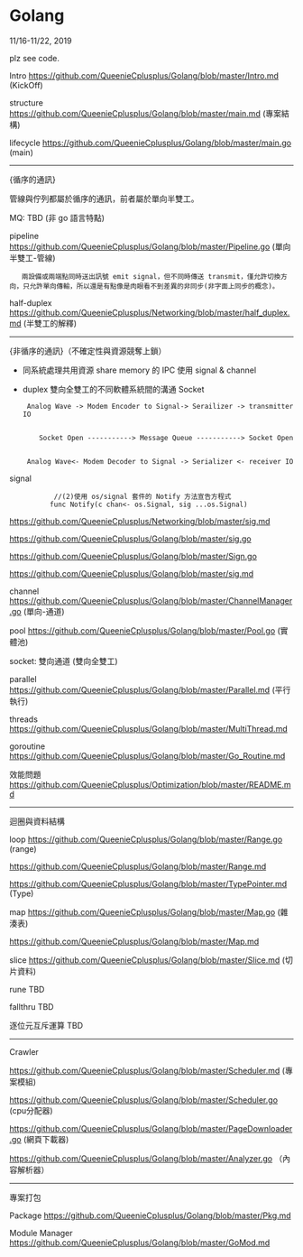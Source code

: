 # Golang
11/16-11/22, 2019

plz see code.

Intro https://github.com/QueenieCplusplus/Golang/blob/master/Intro.md (KickOff)

structure https://github.com/QueenieCplusplus/Golang/blob/master/main.md (專案結構)

lifecycle https://github.com/QueenieCplusplus/Golang/blob/master/main.go (main)

---------------------------------------------

{循序的通訊}

管線與佇列都屬於循序的通訊，前者屬於單向半雙工。

MQ: TBD (非 go 語言特點)

pipeline https://github.com/QueenieCplusplus/Golang/blob/master/Pipeline.go (單向半雙工-管線)

       兩設備或兩端點同時送出訊號 emit signal，但不同時傳送 transmit，僅允許切換方向，只允許單向傳輸，所以還是有點像是肉眼看不到差異的非同步(非字面上同步的概念)。

half-duplex https://github.com/QueenieCplusplus/Networking/blob/master/half_duplex.md (半雙工的解釋)

---------------------------------------------

{非循序的通訊}（不確定性與資源競奪上鎖）

* 同系統處理共用資源 share memory 的 IPC 使用 signal & channel
* duplex 雙向全雙工的不同軟體系統間的溝通 Socket

       Analog Wave -> Modem Encoder to Signal-> Serailizer -> transmitter IO
       
       
          Socket Open -----------> Message Queue -----------> Socket Open
          

       Analog Wave<- Modem Decoder to Signal -> Serializer <- receiver IO

signal 

               //(2)使用 os/signal 套件的 Notify 方法宣告方程式
              func Notify(c chan<- os.Signal, sig ...os.Signal)

   https://github.com/QueenieCplusplus/Networking/blob/master/sig.md

   https://github.com/QueenieCplusplus/Golang/blob/master/sig.go

   https://github.com/QueenieCplusplus/Golang/blob/master/Sign.go
   
   https://github.com/QueenieCplusplus/Golang/blob/master/sig.md

channel https://github.com/QueenieCplusplus/Golang/blob/master/ChannelManager.go (單向-通道)

pool https://github.com/QueenieCplusplus/Golang/blob/master/Pool.go (實體池)

socket: 雙向通道 (雙向全雙工)

parallel https://github.com/QueenieCplusplus/Golang/blob/master/Parallel.md (平行執行)

threads https://github.com/QueenieCplusplus/Golang/blob/master/MultiThread.md

goroutine https://github.com/QueenieCplusplus/Golang/blob/master/Go_Routine.md

效能問題 https://github.com/QueenieCplusplus/Optimization/blob/master/README.md

---------------------------------------------

迴圈與資料結構

loop https://github.com/QueenieCplusplus/Golang/blob/master/Range.go (range)

https://github.com/QueenieCplusplus/Golang/blob/master/Range.md

https://github.com/QueenieCplusplus/Golang/blob/master/TypePointer.md (Type)

map https://github.com/QueenieCplusplus/Golang/blob/master/Map.go (雜湊表)

https://github.com/QueenieCplusplus/Golang/blob/master/Map.md

slice https://github.com/QueenieCplusplus/Golang/blob/master/Slice.md (切片資料)

rune TBD

fallthru TBD

逐位元互斥運算 TBD

---------------------------------------------

Crawler 

https://github.com/QueenieCplusplus/Golang/blob/master/Scheduler.md (專案模組)

https://github.com/QueenieCplusplus/Golang/blob/master/Scheduler.go (cpu分配器)

https://github.com/QueenieCplusplus/Golang/blob/master/PageDownloader.go (網頁下載器)

https://github.com/QueenieCplusplus/Golang/blob/master/Analyzer.go （內容解析器）

---------------------------------------------

專案打包

Package https://github.com/QueenieCplusplus/Golang/blob/master/Pkg.md

Module Manager https://github.com/QueenieCplusplus/Golang/blob/master/GoMod.md


